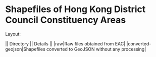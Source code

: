 # Shapefiles of Hong Kong District Council Constituency Areas

Layout:

|| Directory || Details ||
|raw|Raw files obtained from EAC|
|converted-geojson|Shapefiles converted to GeoJSON without any processing|

